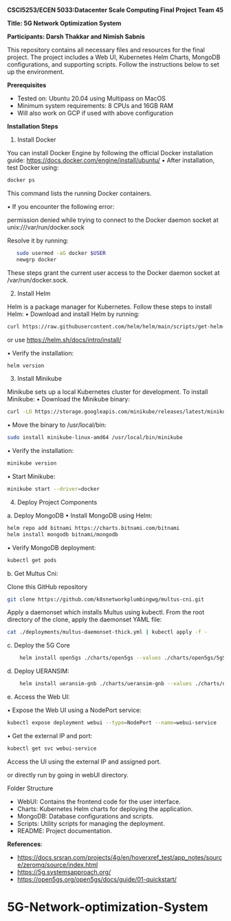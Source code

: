

__CSCI5253/ECEN 5033:Datacenter Scale Computing Final Project Team 45__

__Title: 5G Network Optimization System__

__Participants: Darsh Thakkar and Nimish Sabnis__

This repository contains all necessary files and resources for the final project. The project includes a Web UI, Kubernetes Helm Charts, MongoDB configurations, and supporting scripts. Follow the instructions below to set up the environment.

__Prerequisites__
*	Tested on: Ubuntu 20.04 using Multipass on MacOS
*	Minimum system requirements: 8 CPUs and 16GB RAM
*	Will also work on GCP if used with above configuration
  
__Installation Steps__

1. Install Docker

You can install Docker Engine by following the official Docker installation guide: https://docs.docker.com/engine/install/ubuntu/
	•	After installation, test Docker using:
```bash
docker ps
```

This command lists the running Docker containers.

•	If you encounter the following error:

permission denied while trying to connect to the Docker daemon socket at unix:///var/run/docker.sock

Resolve it by running:

 ```bash
    sudo usermod -aG docker $USER 
    newgrp docker
 ```
These steps grant the current user access to the Docker daemon socket at /var/run/docker.sock.

2. Install Helm

Helm is a package manager for Kubernetes. Follow these steps to install Helm:
•	Download and install Helm by running:

```bash
curl https://raw.githubusercontent.com/helm/helm/main/scripts/get-helm-3 | bash
```
or use https://helm.sh/docs/intro/install/



•	Verify the installation:
```bash
helm version
```
3. Install Minikube

Minikube sets up a local Kubernetes cluster for development. To install Minikube:
•	Download the Minikube binary:
```bash
curl -LO https://storage.googleapis.com/minikube/releases/latest/minikube-linux-amd64
```

•	Move the binary to /usr/local/bin:

```bash
sudo install minikube-linux-amd64 /usr/local/bin/minikube
```

•	Verify the installation:
```bash
minikube version
```

•	Start Minikube:

```bash
minikube start --driver=docker
```
4. Deploy Project Components

a. Deploy MongoDB
•	Install MongoDB using Helm:
```bash
helm repo add bitnami https://charts.bitnami.com/bitnami
helm install mongodb bitnami/mongodb
```

•	Verify MongoDB deployment:
```bash
kubectl get pods
```
b. Get Multus Cni:


Clone this GitHub repository
```bash
git clone https://github.com/k8snetworkplumbingwg/multus-cni.git
```
Apply a daemonset which installs Multus using kubectl. From the root directory of the clone, apply the daemonset YAML file:

```bash
cat ./deployments/multus-daemonset-thick.yml | kubectl apply -f -
```

c. Deploy the 5G Core
```bash
	helm install open5gs ./charts/open5gs --values ./charts/open5gs/5gSA-values.yaml
```

d. Deploy UERANSIM:
```bash
	helm install ueransim-gnb ./charts/ueransim-gnb --values ./charts/ueransim-gnb/gnb-ues-values.yaml
```

e. Access the Web UI:

•	Expose the Web UI using a NodePort service:
```bash
kubectl expose deployment webui --type=NodePort --name=webui-service
```

•	Get the external IP and port:
```bash
kubectl get svc webui-service
```

Access the UI using the external IP and assigned port.  

or directly run by going in webUI directory.


Folder Structure
*	WebUI: Contains the frontend code for the user interface.
*	Charts: Kubernetes Helm charts for deploying the application.
*	MongoDB: Database configurations and scripts.
*	Scripts: Utility scripts for managing the deployment.
*	README: Project documentation.

__References__:
* https://docs.srsran.com/projects/4g/en/hoverxref_test/app_notes/source/zeromq/source/index.html
* https://5g.systemsapproach.org/
* https://open5gs.org/open5gs/docs/guide/01-quickstart/


# 5G-Network-optimization-System
